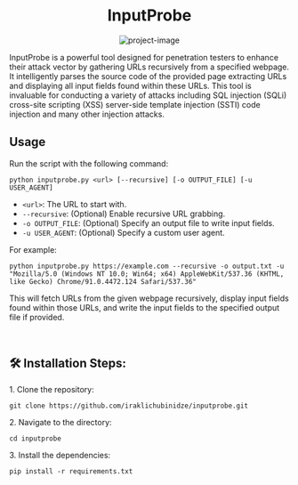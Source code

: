 <h1 align="center" id="title">InputProbe</h1>

<p align="center"><img src="https://i.postimg.cc/X7SGdyT5/86d8d3b6995ddad46f5d9142354b65b1.png" alt="project-image"></p>

<p id="description">InputProbe is a powerful tool designed for penetration testers to enhance their attack vector by gathering URLs recursively from a specified webpage. It intelligently parses the source code of the provided page extracting URLs and displaying all input fields found within these URLs. This tool is invaluable for conducting a variety of attacks including SQL injection (SQLi) cross-site scripting (XSS) server-side template injection (SSTI) code injection and many other injection attacks.</p>

<h2>Usage</h2>
<p>Run the script with the following command:</p>
<pre><code>python inputprobe.py &lt;url&gt; [--recursive] [-o OUTPUT_FILE] [-u USER_AGENT]</code></pre>
    <ul>
        <li><code>&lt;url&gt;</code>: The URL to start with.</li>
        <li><code>--recursive</code>: (Optional) Enable recursive URL grabbing.</li>
        <li><code>-o OUTPUT_FILE</code>: (Optional) Specify an output file to write input fields.</li>
        <li><code>-u USER_AGENT</code>: (Optional) Specify a custom user agent.</li>
    </ul>
<p>For example:</p>
<pre><code>python inputprobe.py https://example.com --recursive -o output.txt -u "Mozilla/5.0 (Windows NT 10.0; Win64; x64) AppleWebKit/537.36 (KHTML, like Gecko) Chrome/91.0.4472.124 Safari/537.36"</code></pre>
<p>This will fetch URLs from the given webpage recursively, display input fields found within those URLs, and write the input fields to the specified output file if provided.</p>
<br>
<h2>🛠️ Installation Steps:</h2>

<p>1. Clone the repository:</p>

```
git clone https://github.com/iraklichubinidze/inputprobe.git
```

<p>2. Navigate to the directory:</p>

```
cd inputprobe
```

<p>3. Install the dependencies:</p>

```
pip install -r requirements.txt
```
